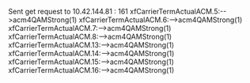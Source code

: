 Sent get request to 10.42.144.81 : 161
xfCarrierTermActualACM.5:-->acm4QAMStrong(1)
xfCarrierTermActualACM.6:-->acm4QAMStrong(1)
xfCarrierTermActualACM.7:-->acm4QAMStrong(1)
xfCarrierTermActualACM.8:-->acm4QAMStrong(1)
xfCarrierTermActualACM.13:-->acm4QAMStrong(1)
xfCarrierTermActualACM.14:-->acm4QAMStrong(1)
xfCarrierTermActualACM.15:-->acm4QAMStrong(1)
xfCarrierTermActualACM.16:-->acm4QAMStrong(1)